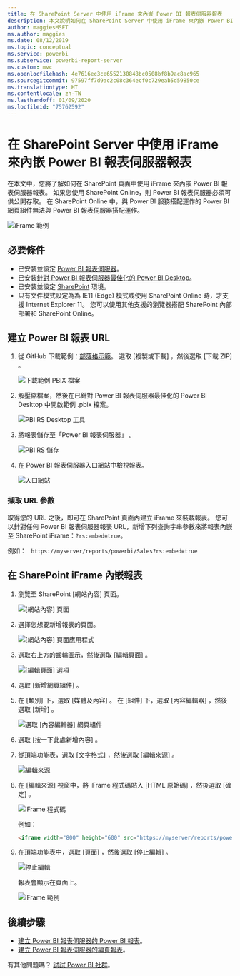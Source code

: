 ```yaml
---
title: 在 SharePoint Server 中使用 iFrame 來內嵌 Power BI 報表伺服器報表
description: 本文說明如何在 SharePoint Server 中使用 iFrame 來內嵌 Power BI 報表伺服器報表
author: maggiesMSFT
ms.author: maggies
ms.date: 08/12/2019
ms.topic: conceptual
ms.service: powerbi
ms.subservice: powerbi-report-server
ms.custom: mvc
ms.openlocfilehash: 4e7616ec3ce6552130848bc0508bf8b9ac8ac965
ms.sourcegitcommit: 97597ff7d9ac2c08c364ecf0c729eab5d59850ce
ms.translationtype: HT
ms.contentlocale: zh-TW
ms.lasthandoff: 01/09/2020
ms.locfileid: "75762592"
---
```

# <a name="embed-a-power-bi-report-server-report-using-an-iframe-in-sharepoint-server"></a>在 SharePoint Server 中使用 iFrame 來內嵌 Power BI 報表伺服器報表

在本文中，您將了解如何在 SharePoint 頁面中使用 iFrame 來內嵌 Power BI 報表伺服器報表。 如果您使用 SharePoint Online，則 Power BI 報表伺服器必須可供公開存取。 在 SharePoint Online 中，與 Power BI 服務搭配運作的 Power BI 網頁組件無法與 Power BI 報表伺服器搭配運作。  

![iFrame 範例](media/quickstart-embed/quickstart_embed_01.png)

## <a name="prerequisites"></a>必要條件
* 已安裝並設定 [Power BI 報表伺服器](https://powerbi.microsoft.com/report-server/)。
* 已安裝[針對 Power BI 報表伺服器最佳化的 Power BI Desktop](install-powerbi-desktop.md)。
* 已安裝並設定 [SharePoint](https://docs.microsoft.com/sharepoint/install/install) 環境。
* 只有文件模式設定為為 IE11 (Edge) 模式或使用 SharePoint Online 時，才支援 Internet Explorer 11。 您可以使用其他支援的瀏覽器搭配 SharePoint 內部部署和 SharePoint Online。

## <a name="create-the-power-bi-report-url"></a>建立 Power BI 報表 URL

1. 從 GitHub 下載範例：[部落格示範](https://github.com/Microsoft/powerbi-desktop-samples)。 選取 [複製或下載]  ，然後選取 [下載 ZIP]  。

    ![下載範例 PBIX 檔案](media/quickstart-embed/quickstart_embed_14.png)

2. 解壓縮檔案，然後在已針對 Power BI 報表伺服器最佳化的 Power BI Desktop 中開啟範例 .pbix 檔案。

    ![PBI RS Desktop 工具](media/quickstart-embed/quickstart_embed_02.png)

3. 將報表儲存至「Power BI 報表伺服器」  。 

    ![PBI RS 儲存](media/quickstart-embed/quickstart_embed_03.png)

4. 在 Power BI 報表伺服器入口網站中檢視報表。

    ![入口網站](media/quickstart-embed/quickstart_embed_04.png)

### <a name="capture-the-url-parameter"></a>擷取 URL 參數

取得您的 URL 之後，即可在 SharePoint 頁面內建立 iFrame 來裝載報表。 您可以針對任何 Power BI 報表伺服器報表 URL，新增下列查詢字串參數來將報表內嵌至 SharePoint iFrame：`?rs:embed=true`。

   例如：
    ``` 
    https://myserver/reports/powerbi/Sales?rs:embed=true
    ```
## <a name="embed-the-report-in-a-sharepoint-iframe"></a>在 SharePoint iFrame 內嵌報表

1. 瀏覽至 SharePoint [網站內容]  頁面。

    ![[網站內容] 頁面](media/quickstart-embed/quickstart_embed_05.png)

2. 選擇您想要新增報表的頁面。

    ![[網站內容] 頁面應用程式](media/quickstart-embed/quickstart_embed_06.png)

3. 選取右上方的齒輪圖示，然後選取 [編輯頁面]  。

    ![[編輯頁面] 選項](media/quickstart-embed/quickstart_embed_07.png)

4. 選取 [新增網頁組件]  。

5. 在 [類別]  下，選取 [媒體及內容]  。 在 [組件]  下，選取 [內容編輯器]  ，然後選取 [新增]  。

    ![選取 [內容編輯器] 網頁組件](media/quickstart-embed/quickstart_embed_09.png)

6. 選取 [按一下此處新增內容]  。

7. 從頂端功能表，選取 [文字格式]  ，然後選取 [編輯來源]  。

     ![編輯來源](media/quickstart-embed/quickstart_embed_11.png)

8. 在 [編輯來源]  視窗中，將 iFrame 程式碼貼入 [HTML 原始碼]  ，然後選取 [確定]  。

    ![iFrame 程式碼](media/quickstart-embed/quickstart_embed_12.png)

     例如：
     ```html
     <iframe width="800" height="600" src="https://myserver/reports/powerbi/Sales?rs:embed=true" frameborder="0" allowFullScreen="true"></iframe>
     ```

9. 在頂端功能表中，選取 [頁面]  ，然後選取 [停止編輯]  。

    ![停止編輯](media/quickstart-embed/quickstart_embed_13.png)

    報表會顯示在頁面上。

    ![iFrame 範例](media/quickstart-embed/quickstart_embed_01.png)

## <a name="next-steps"></a>後續步驟

- [建立 Power BI 報表伺服器的 Power BI 報表](quickstart-create-powerbi-report.md)。  
- [建立 Power BI 報表伺服器的編頁報表](quickstart-create-paginated-report.md)。  

有其他問題嗎？ [試試 Power BI 社群](https://community.powerbi.com/)。 
